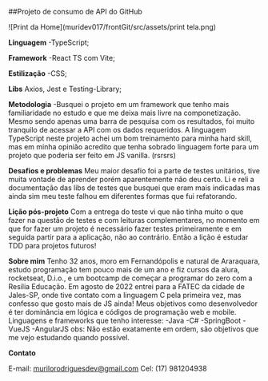 ##Projeto de consumo de API do GitHub

![Print da Home](muridev017/frontGit/src/assets/print tela.png)

**Linguagem**
-TypeScript;

**Framework**
-React TS com Vite;

**Estilização**
-CSS;

**Libs**
Axios, Jest e Testing-Library;

**Metodologia**
-Busquei o projeto em um framework que tenho mais familiaridade no estudo e que me deixa mais livre na componetização. Mesmo sendo apenas uma barra de pesquisa com os resultados, foi muito tranquilo de acessar a API com os dados requeridos. A linguagem TypeScript neste projeto achei um bom treinamento para minha hard skill, mas em minha opinião acredito que tenha sobrado linguagem forte para um projeto que poderia ser feito em JS vanilla. (rsrsrs)

**Desafios e problemas**
Meu maior desafio foi a parte de testes unitários, tive muita vontade de aprender porém aparentemente não deu certo. Li e reli a documentação das libs de testes que busquei que eram mais indicadas mas ainda sim meu teste falhou em diferentes formas que fui refatorando.

**Lição pós-projeto**
Com a entrega do teste vi que não tinha muito o que fazer na questão de testes e com leituras complementares, no momento em que for fazer um projeto é necessário fazer testes primeiramente e em seguida partir para a aplicação, não ao contrário. Então a lição é estudar TDD para projetos futuros!

**Sobre mim**
Tenho 32 anos, moro em Fernandópolis e natural de Araraquara, estudo programação tem pouco mais de um ano e fiz cursos da alura, rocketseat, D.i.o., e um bootcamp de começar a programar do zero com a Resilia Educação. Em agosto de 2022 entrei para a FATEC da cidade de Jales-SP, onde tive contato com a linguagem C pela primeira vez, mas confesso que gosto mais de JS ainda!
Meus objetivos como desenvolvedor é ter dominância em lógica e códigos de programação web e mobile. Linguagens e frameworks que tenho interesse: 
    -Java
    -C#
    -SpringBoot
    -VueJS
    -AngularJS
obs: Não estão exatamente em ordem, são objetivos que me vejo estudando quando possível.


**Contato**

E-mail: murilorodriguesdev@gmail.com
Cel: (17) 981204938

